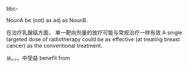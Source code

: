 bbc-

NounA be (not) as adj as NounB. 

在治疗乳腺癌方面， 单一靶向剂量的放疗可能与常规治疗一样有效
A single targeted dose of radiotherapy could be as effective (at treating breast cancer) as the conventional treatment.


从。。。中受益
benefit from 

